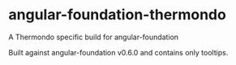 # angular-foundation-thermondo
A Thermondo specific build for angular-foundation

Built against angular-foundation v0.6.0 and contains only tooltips.


